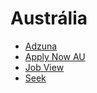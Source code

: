 # Austrália

* [Adzuna](http://www.adzuna.com.au)
* [Apply Now AU](http://www.applynow.com.au/)
* [Job View](http://jobview.careerone.com.au)
* [Seek](http://www.seek.com.au)